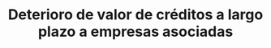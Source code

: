 ---
id: 2944-empresas-asociadas
title: 2944. Deterioro de valor de créditos a largo plazo a empresas asociadas
---